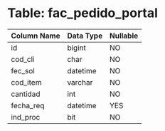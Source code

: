 # Table: fac_pedido_portal

| Column Name | Data Type | Nullable |
|-------------|-----------|----------|
| id | bigint | NO |
| cod_cli | char | NO |
| fec_sol | datetime | NO |
| cod_item | varchar | NO |
| cantidad | int | NO |
| fecha_req | datetime | YES |
| ind_proc | bit | NO |
